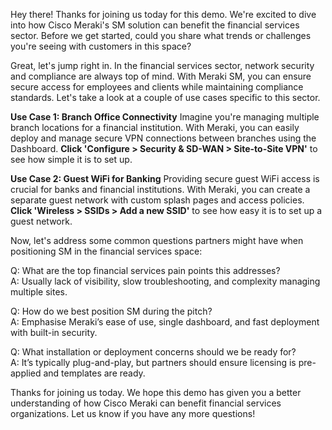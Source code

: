 Hey there! Thanks for joining us today for this demo. We're excited to dive into how Cisco Meraki's SM solution can benefit the financial services sector. Before we get started, could you share what trends or challenges you're seeing with customers in this space?

Great, let's jump right in. In the financial services sector, network security and compliance are always top of mind. With Meraki SM, you can ensure secure access for employees and clients while maintaining compliance standards. Let's take a look at a couple of use cases specific to this sector.

**Use Case 1: Branch Office Connectivity**
Imagine you're managing multiple branch locations for a financial institution. With Meraki, you can easily deploy and manage secure VPN connections between branches using the Dashboard. **Click 'Configure > Security & SD-WAN > Site-to-Site VPN'** to see how simple it is to set up.

**Use Case 2: Guest WiFi for Banking**
Providing secure guest WiFi access is crucial for banks and financial institutions. With Meraki, you can create a separate guest network with custom splash pages and access policies. **Click 'Wireless > SSIDs > Add a new SSID'** to see how easy it is to set up a guest network.

Now, let's address some common questions partners might have when positioning SM in the financial services space:

Q: What are the top financial services pain points this addresses?  
A: Usually lack of visibility, slow troubleshooting, and complexity managing multiple sites.

Q: How do we best position SM during the pitch?  
A: Emphasise Meraki’s ease of use, single dashboard, and fast deployment with built-in security.

Q: What installation or deployment concerns should we be ready for?  
A: It’s typically plug-and-play, but partners should ensure licensing is pre-applied and templates are ready.

Thanks for joining us today. We hope this demo has given you a better understanding of how Cisco Meraki can benefit financial services organizations. Let us know if you have any more questions!